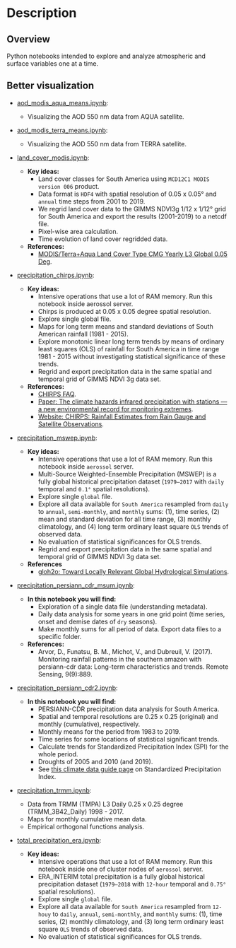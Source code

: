 # Description

## Overview

Python notebooks intended to explore and analyze atmospheric and surface variables one at a time.

## Better visualization

- [aod_modis_aqua_means.ipynb](https://nbviewer.jupyter.org/github/SandroAlex/phd/blob/master/notebooks/single_variables/aod_modis_aqua_means.ipynb?flush_cache=true):
    - Visualizing the AOD 550 nm data from AQUA satellite. 

- [aod_modis_terra_means.ipynb](https://nbviewer.jupyter.org/github/SandroAlex/phd/blob/master/notebooks/single_variables/aod_modis_terra_means.ipynb?flush_cache=true):
    - Visualizing the AOD 550 nm data from TERRA satellite.

- [land_cover_modis.ipynb](https://nbviewer.jupyter.org/github/SandroAlex/phd/blob/master/notebooks/single_variables/land_cover_modis.ipynb?flush_cache=true):
    - **Key ideas:**
        - Land cover classes for South America using `MCD12C1 MODIS version 006` product.
        - Data format is `HDF4` with spatial resolution of 0.05 x 0.05° and `annual` time steps from 2001 to 2019.
        - We regrid land cover data to the GIMMS NDVI3g 1/12 x 1/12° grid for South America and export the results (2001-2019) to a netcdf file.
        - Pixel-wise area calculation.
        - Time evolution of land cover regridded data.
    - **References:**
        - [MODIS/Terra+Aqua Land Cover Type CMG Yearly L3 Global 0.05 Deg](https://lpdaac.usgs.gov/products/mcd12c1v006/).

- [precipitation_chirps.ipynb](https://nbviewer.jupyter.org/github/SandroAlex/phd/blob/master/notebooks/single_variables/precipitation_chirps.ipynb?flush_cache=true):
    - **Key ideas:**
        - Intensive operations that use a lot of RAM memory. Run this notebook inside aerossol server.
        - Chirps is produced at 0.05 x 0.05 degree spatial resolution.
        - Explore single global file.
        - Maps for long term means and standard deviations of South American rainfall (1981 - 2015).
        - Explore monotonic linear long term trends by means of ordinary least squares (OLS) of rainfall for South America in time range 1981 - 2015 without investigating statistical significance of these trends.
        - Regrid and export precipitation data in the same spatial and temporal grid of GIMMS NDVI 3g data set.
    - **References:**
        - [CHIRPS FAQ](https://wiki.chc.ucsb.edu/CHIRPS_FAQ).
        - [Paper: The climate hazards infrared precipitation with stations — a new environmental record for monitoring extremes](https://www.nature.com/articles/sdata201566).
        - [Website: CHIRPS: Rainfall Estimates from Rain Gauge and Satellite Observations](https://www.chc.ucsb.edu/data/chirps).

- [precipitation_mswep.ipynb](https://nbviewer.jupyter.org/github/SandroAlex/phd/blob/master/notebooks/single_variables/precipitation_mswep.ipynb?flush_cache=true):
    - **Key ideas:**
        - Intensive operations that use a lot of RAM memory. Run this notebook inside `aerossol` server.
        - Multi-Source Weighted-Ensemble Precipitation (MSWEP) is a fully global historical precipitation dataset (`1979–2017` with `daily` temporal and `0.1°` spatial resolutions).
        - Explore single `global` file.
        - Explore all data available for `South America` resampled from `daily` to `annual`, `semi-monthly`, and `monthly` sums: (1), time series, (2) mean and standard deviation for all time range, (3) monthly climatology, and (4) long term ordinary least square `OLS` trends of observed data.
        - No evaluation of statistical significances for OLS trends.
        - Regrid and export precipitation data in the same spatial and temporal grid of GIMMS NDVI 3g data set. 
    - **References**
        - [gloh2o: Toward Locally Relevant Global Hydrological Simulations](http://www.gloh2o.org/).

- [precipitation_persiann_cdr_msum.ipynb](https://nbviewer.jupyter.org/github/SandroAlex/phd/blob/master/notebooks/single_variables/precipitation_persiann_cdr_msum.ipynb?flush_cache=true):
    - **In this notebook you will find:**
        - Exploration of a single data file (understanding metadata).
        - Daily data analysis for some years in one grid point (time series, onset and demise dates of `dry` seasons).
        - Make monthly sums for all period of data. Export data files to a specific folder.
    - **References:**
        - Arvor, D., Funatsu, B. M., Michot, V., and Dubreuil, V. (2017). Monitoring rainfall patterns in the southern amazon with persiann-cdr data: Long-term characteristics and trends. Remote Sensing, 9(9):889.

- [precipitation_persiann_cdr2.ipynb](https://nbviewer.jupyter.org/github/SandroAlex/phd/blob/master/notebooks/single_variables/precipitation_persiann_cdr2.ipynb?flush_cache=true):
    - **In this notebook you will find:**
        - PERSIANN-CDR precipitation data analysis for South America.
        - Spatial and temporal resolutions are 0.25 x 0.25 (original) and monthly (cumulative), respectively.
        - Monthly means for the period from 1983 to 2019.
        - Time series for some locations of statistical significant trends.
        - Calculate trends for Standardized Precipitation Index (SPI) for the whole period.
        - Droughts of 2005 and 2010 (and 2019).
        - See [this climate data guide page](https://climatedataguide.ucar.edu/climate-data/standardized-precipitation-index-spi) on Standardized Precipitation Index.
    
- [precipitation_trmm.ipynb](https://nbviewer.jupyter.org/github/SandroAlex/phd/blob/master/notebooks/single_variables/precipitation_trmm.ipynb?flush_cache=true):
    - Data from TRMM (TMPA) L3 Daily 0.25 x 0.25 degree (TRMM_3B42_Daily) 1998 - 2017.
    - Maps for monthly cumulative mean data.
    - Empirical orthogonal functions analysis.

- [total_precipitation_era.ipynb](https://nbviewer.jupyter.org/github/SandroAlex/phd/blob/master/notebooks/single_variables/total_precipitation_era.ipynb?flush_cache=true):
    - **Key ideas:**
        - Intensive operations that use a lot of RAM memory. Run this notebook inside one of cluster nodes of `aerossol` server.
        - ERA_INTERIM total precipitation is a fully global historical precipitation dataset (`1979–2018` with `12-hour` temporal and `0.75°` spatial resolutions).
        - Explore single `global` file.
        - Explore all data available for `South America` resampled from `12-houy` to `daily`, `annual`, `semi-monthly`, and `monthly` sums: (1), time series, (2) monthly climatology, and (3) long term ordinary least square `OLS` trends of observed data.
        - No evaluation of statistical significances for OLS trends.